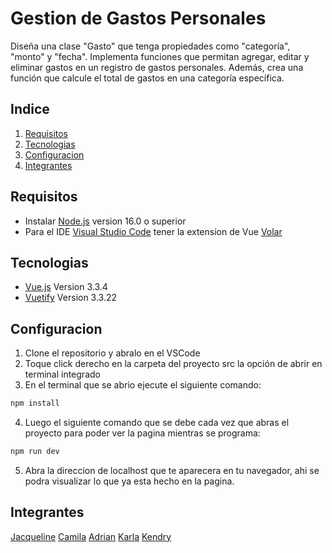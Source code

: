 # Gestion de Gastos Personales
Diseña una clase "Gasto" que tenga propiedades como "categoría", "monto" y "fecha". 
Implementa funciones que permitan agregar, editar y eliminar gastos en un registro 
de gastos personales. Además, crea una función que calcule el total de gastos en 
una categoría específica.
## Indice

1. [Requisitos](#requisitos)
2. [Tecnologias](#tecnologias)
3. [Configuracion](#configuracion)
4. [Integrantes](#integrantes)

## Requisitos
* Instalar [Node.js](https://nodejs.org/) version 16.0 o superior
* Para el IDE [Visual Studio Code](https://code.visualstudio.com/) tener la extension de Vue [Volar](https://marketplace.visualstudio.com/items?itemName=Vue.volar)

## Tecnologias

* [Vue.js](https://vuejs.org/) Version 3.3.4
* [Vuetify](https://vuetifyjs.com/) Version 3.3.22

## Configuracion

1. Clone el repositorio y abralo en el VSCode
2. Toque click derecho en la carpeta del proyecto src la opción de abrir en terminal integrado
3. En el terminal que se abrio ejecute el siguiente comando: 

```sh
npm install
```
4. Luego el siguiente comando que se debe cada vez que abras el proyecto para poder ver la pagina mientras se programa:

```sh
npm run dev
```
5. Abra la direccion de localhost que te aparecera en tu navegador, ahi se podra visualizar lo que ya esta hecho en la pagina.
## Integrantes

[Jacqueline]()
[Camila]()
[Adrian]()
[Karla]()
[Kendry]()